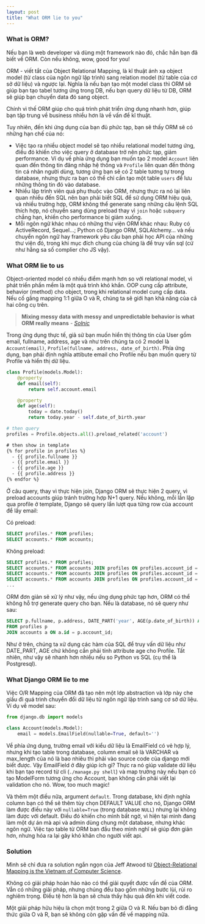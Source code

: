 ```yaml
---
layout: post
title: "What ORM lie to you"
---
```


### What is ORM?
Nếu bạn là web developer và dùng một framework nào đó, chắc hẳn bạn đã biết về ORM. Còn nếu không, wow, good for you!

ORM - viết tắt của Object Relational Mapping, là kĩ thuật ánh xạ object model (từ class của ngôn ngữ lập trình) sang relation model (từ table của cơ sở dữ liệu) và ngược lại. Nghĩa là nếu bạn tạo một model class thì ORM sẽ giúp bạn tạo tabel tương ứng trong DB, nếu bạn query dữ liệu từ DB, ORM sẽ giúp bạn chuyển data đó sang object.

Chính vì thế ORM giúp cho quá trình phát triển ứng dụng nhanh hơn, giúp bạn tập trung về business nhiều hơn là về vấn đề kĩ thuật.

Tuy nhiên, đến khi ứng dụng của bạn đủ phức tạp, bạn sẽ thấy ORM sẽ có những hạn chế của nó:
- Việc tạo ra nhiều object model sẽ tạo nhiều relational model tương ứng, điều đó khiến cho việc query ở database trở nên phức tạp, giảm performance. Ví dụ về phía ứng dụng bạn muốn tạo 2 model `Account` liên quan đến thông tin đăng nhập hệ thống và `Profile` liên quan đến thông tin cá nhân người dùng, tương ứng bạn sẽ có 2 table tương tự trong database, nhưng thực ra bạn có thể chỉ cần tạo một table `users` để lưu những thông tin đó vào database.
- Nhiều lập trình viên quá phụ thuộc vào ORM, nhưng thực ra nó lại liên quan nhiều đến SQL nên bạn phải biết SQL để sử dụng ORM hiệu quả, và nhiều trường hợp, ORM không thể generate sang những câu lệnh SQL thích hợp, nó chuyển sang dùng preload thay vì `join` hoặc `subquery` chẳng hạn, khiến cho performance bị giảm xuống.
- Mỗi ngôn ngữ khác nhau có những thư viện ORM khác nhau: Ruby có ActiveRecord, Sequel...; Python có Django ORM, SQLAlchemy... và nếu chuyển ngôn ngữ hay framework yêu cầu bạn phải học API của những thư viện đó, trong khi mục đích chung của chúng là để truy vấn sql (cứ như hằng sa số complier cho JS vậy).


### What ORM lie to us
Object-oriented model có nhiều điểm mạnh hơn so với relational model, vì phát triển phần mềm là một quá trình khó khắn.
OOP cung cấp attribute, behavior (method) cho object, trong khi relational model cung cấp data.
Nếu cố gắng mapping 1:1 giữa O và R, chúng ta sẽ giới hạn khả năng của cả hai công cụ trên.

>**Mixing messy data with messy and unpredictable behavior is what ORM really means** - [*Solnic*](http://solnic.eu/2015/09/18/ditch-your-orm.html)

Trong ứng dụng thực tế, giả sử bạn muốn hiển thị thông tin của User gồm email, fullname, address, age và như trên chúng ta có 2 model là `Account(email)`, `Profile(fullname, address, date_of_birth)`.
Phía ứng dụng, bạn phải định nghĩa attibute email cho Profile nếu bạn muốn query từ Profile và hiển thị dữ liệu.

```python
class Profile(models.Model):
    @property
    def email(self):
        return self.account.email

    @property
    def age(self):
        today = date.today()
        return today.year - self.date_of_birth.year

# then query
profiles = Profile.objects.all().preload_related('account')
```
```html
# then show in template
{% for profile in profiles %}
  - {{ profile.fullname }}
  - {{ profile.email }}
  - {{ profile.age }}
  - {{ profile.address }}
{% endfor %}
```

Ở câu query, thay vì thực hiện join, Django ORM sẽ thực hiện 2 query, vì preload accounts giúp tránh trường hợp N+1 query. Nếu không, mỗi lần lặp qua profile ở template, Django sẽ query lần lượt qua từng row của account để lấy email:

Có preload:
```SQL
SELECT profiles.* FROM profiles;
SELECT accounts.* FROM accounts;
```

Không preload:
```SQL
SELECT profiles.* FROM profiles;
SELECT accounts.* FROM accounts JOIN profiles ON profiles.account_id = accounts.id where profiles.id = 1;
SELECT accounts.* FROM accounts JOIN profiles ON profiles.account_id = accounts.id where profiles.id = 2;
SELECT accounts.* FROM accounts JOIN profiles ON profiles.account_id = accounts.id where profiles.id = 3;
...
```

ORM đơn giản sẽ xử lý như vậy, nếu ứng dụng phức tạp hơn, ORM có thể không hỗ trợ generate query cho bạn.
Nếu là database, nó sẽ query như sau:
```SQL
SELECT p.fullname, p.address, DATE_PART('year', AGE(p.date_of_birth)) AS age, a.email
FROM profiles p
JOIN accounts a ON a.id = p.account_id;
```

Như ở trên, chúng ta xử dụng các hàm của SQL để truy vấn dữ liệu như DATE_PART, AGE chứ không cần phải tính attribute age cho Profile. Tất nhiên, như vậy sẽ nhanh hơn nhiều nếu so Python vs SQL (cụ thể là Postgresql).


### What Django ORM lie to me
Việc O/R Mapping của ORM đã tạo nên một lớp abstraction và lớp này che giấu đi quá trình chuyển đổi dữ liệu từ ngôn ngữ lập trình sang cơ sở dữ liệu.
Ví dụ về model sau:

```python
from django.db import models

class Account(models.Model):
    email = models.EmailField(nullable=True, default='')
```

Về phía ứng dụng, trường email với kiểu dữ liệu là EmailField có vẻ hợp lý, nhưng khi tạo table trong database, column email sẽ là VARCHAR và max_length của nó là bao nhiêu thì phải vào source code của django mới biết được. Vậy EmailField ở đây giúp ích gì? Thực ra nó giúp validate dữ liệu khi bạn tạo record từ cli (`./manage.py shell`) và map trường này nếu bạn có tạo ModelForm tương ứng cho Account, bạn không cần phải viết lại validation cho nó. Wow, too much magic!

Và thêm một điều nữa, argument `default`. Trong database, khi định nghĩa column bạn có thể sẽ thêm tùy chọn DEFAULT VALUE cho nó, Django ORM làm được điều này với `nullable=True` (trong database `NULL`) nhưng lại không làm được với default. Điều đó khiến cho mình bất ngờ, vì hiện tại mình đang làm một dự án mà api và admin dùng chung một database, nhưng khác ngôn ngữ. Việc tạo table từ ORM ban đầu theo mình nghĩ sẽ giúp đơn giản hơn, nhưng hóa ra lại gây khó khăn cho người viết api.

### Solution
Mình sẽ chỉ đưa ra solution ngắn ngọn của Jeff Atwood từ [Object-Relational Mapping is the Vietnam of Computer Science](https://blog.codinghorror.com/object-relational-mapping-is-the-vietnam-of-computer-science/).

Không có giải pháp hoàn hảo nào có thể giải quyết được vấn đề của ORM. Vẫn có những giải pháp, nhưng chúng đều bao gồm những bước lùi, rủi ro nghiêm trọng. Điều tệ hơn là bạn sẽ chưa thấy hậu quả đến khi viết code.

Một giải pháp hữu hiệu là chọn một trong 2 giữa O và R. Nếu bạn bỏ đi đẳng thức giữa O và R, bạn sẽ không còn gặp vấn đề về mapping nữa.
